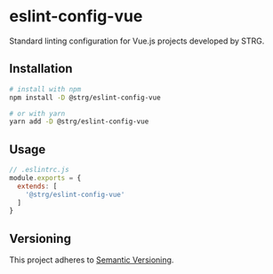 # eslint-config-vue

Standard linting configuration for Vue.js projects developed by STRG.

## Installation

```bash
# install with npm
npm install -D @strg/eslint-config-vue

# or with yarn
yarn add -D @strg/eslint-config-vue
```

## Usage

```js
// .eslintrc.js
module.exports = {
  extends: [
    '@strg/eslint-config-vue'
  ]
}
```

## Versioning

This project adheres to [Semantic Versioning](https://semver.org/).
